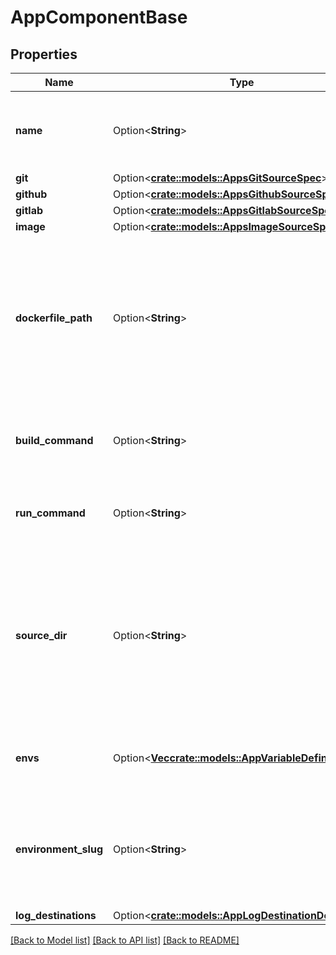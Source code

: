 # AppComponentBase

## Properties

Name | Type | Description | Notes
------------ | ------------- | ------------- | -------------
**name** | Option<**String**> | The name. Must be unique across all components within the same app. | [optional]
**git** | Option<[**crate::models::AppsGitSourceSpec**](apps_git_source_spec.md)> |  | [optional]
**github** | Option<[**crate::models::AppsGithubSourceSpec**](apps_github_source_spec.md)> |  | [optional]
**gitlab** | Option<[**crate::models::AppsGitlabSourceSpec**](apps_gitlab_source_spec.md)> |  | [optional]
**image** | Option<[**crate::models::AppsImageSourceSpec**](apps_image_source_spec.md)> |  | [optional]
**dockerfile_path** | Option<**String**> | The path to the Dockerfile relative to the root of the repo. If set, it will be used to build this component. Otherwise, App Platform will attempt to build it using buildpacks. | [optional]
**build_command** | Option<**String**> | An optional build command to run while building this component from source. | [optional]
**run_command** | Option<**String**> | An optional run command to override the component's default. | [optional]
**source_dir** | Option<**String**> | An optional path to the working directory to use for the build. For Dockerfile builds, this will be used as the build context. Must be relative to the root of the repo. | [optional]
**envs** | Option<[**Vec<crate::models::AppVariableDefinition>**](app_variable_definition.md)> | A list of environment variables made available to the component. | [optional]
**environment_slug** | Option<**String**> | An environment slug describing the type of this app. For a full list, please refer to [the product documentation](https://www.digitalocean.com/docs/app-platform/). | [optional]
**log_destinations** | Option<[**crate::models::AppLogDestinationDefinition**](app_log_destination_definition.md)> |  | [optional]

[[Back to Model list]](../README.md#documentation-for-models) [[Back to API list]](../README.md#documentation-for-api-endpoints) [[Back to README]](../README.md)


